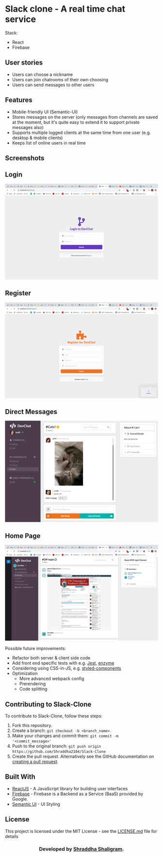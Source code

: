 
  

# Slack clone - A real time chat service


Stack:
- React
- Firebase


## User stories
- Users can choose a nickname
- Users can join chatrooms of their own choosing
- Users can send messages to other users

## Features
- Mobile-friendly UI (Semantic-UI)
- Stores messages on the server (only messages from channels are saved at the moment, but it's quite easy to extend it to support private messages also)
- Supports multiple logged clients at the same time from one user (e.g. desktop & mobile clients)
- Keeps list of online users in real time


## Screenshots

<h2>Login</h2>
<img src="login.png"  />

<h2>Register</h2>
<img src="register.png"  />

<h2>Direct Messages</h2>
<img src="slack.jpg"  />

<h2>Home Page </h2>
<img src="main.png"  />

 
Possible future improvements:
* Refactor both server & client side code
* Add front end specific tests with e.g. [Jest](https://facebook.github.io/jest/), [enzyme](http://airbnb.io/enzyme/)
* Considering using CSS-in-JS, e.g. [styled-components](https://styled-components.com)
* Optimization
  * More advanced webpack config
  * Prerendering
  * Code splitting 
  
 ## Contributing to Slack-Clone
<!--- If your README is long or you have some specific process or steps you want contributors to follow, consider creating a separate CONTRIBUTING.md file--->
To contribute to Slack-Clone, follow these steps:

1. Fork this repository.
2. Create a branch: `git checkout -b <branch_name>`.
3. Make your changes and commit them: `git commit -m '<commit_message>'`
4. Push to the original branch: `git push origin https://github.com/Shraddha2104/Slack-Clone`
5. Create the pull request.
Alternatively see the GitHub documentation on [creating a pull request](https://help.github.com/en/github/collaborating-with-issues-and-pull-requests/creating-a-pull-request).

## Built With

- [ReactJS](https://reactjs.org/) - A JavaScript library for building user
  interfaces
- [Firebase](https://firebase.google.com/) - Firebase is a Backend as a Service
  (BaaS) provided by Google.
- [Semantic UI](https://react.semantic-ui.com/) - UI Styling

## License

This project is licensed under the MIT License - see the
[LICENSE.md](https://github.com/Shraddha2104/Slack-Clone/blob/master/LICENSE)
file for details



<h3 align="center"><b>Developed by <a href="https://github.com/Shraddha2104">Shraddha Shaligram</a>.</b></h1>
